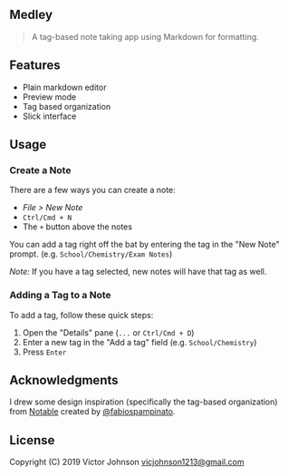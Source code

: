 ## Medley

> A tag-based note taking app using Markdown for formatting.

## Features

- Plain markdown editor
- Preview mode
- Tag based organization
- Slick interface

## Usage

### Create a Note

There are a few ways you can create a note:

- *File > New Note*
- `Ctrl/Cmd + N`
- The `+` button above the notes

You can add a tag right off the bat by entering the tag in the "New Note" prompt. (e.g. `School/Chemistry/Exam Notes`)

*Note:* If you have a tag selected, new notes will have that tag as well.

### Adding a Tag to a Note

To add a tag, follow these quick steps:

1. Open the "Details" pane (`...` or `Ctrl/Cmd + D`)
1. Enter a new tag in the "Add a tag" field (e.g. `School/Chemistry`)
1. Press `Enter`

## Acknowledgments

I drew some design inspiration (specifically the tag-based organization) from [Notable](https://github.com/notable/notable) created by [@fabiospampinato](https://github.com/fabiospampinato).

## License

Copyright (C) 2019 Victor Johnson <vicjohnson1213@gmail.com>